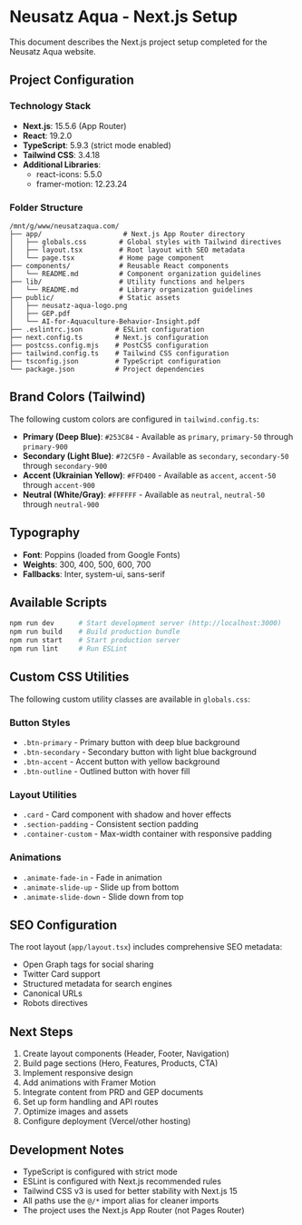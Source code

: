 # Neusatz Aqua - Next.js Setup

This document describes the Next.js project setup completed for the Neusatz Aqua website.

## Project Configuration

### Technology Stack
- **Next.js**: 15.5.6 (App Router)
- **React**: 19.2.0
- **TypeScript**: 5.9.3 (strict mode enabled)
- **Tailwind CSS**: 3.4.18
- **Additional Libraries**:
  - react-icons: 5.5.0
  - framer-motion: 12.23.24

### Folder Structure

```
/mnt/g/www/neusatzaqua.com/
├── app/                    # Next.js App Router directory
│   ├── globals.css        # Global styles with Tailwind directives
│   ├── layout.tsx         # Root layout with SEO metadata
│   └── page.tsx           # Home page component
├── components/            # Reusable React components
│   └── README.md          # Component organization guidelines
├── lib/                   # Utility functions and helpers
│   └── README.md          # Library organization guidelines
├── public/                # Static assets
│   ├── neusatz-aqua-logo.png
│   ├── GEP.pdf
│   └── AI-for-Aquaculture-Behavior-Insight.pdf
├── .eslintrc.json        # ESLint configuration
├── next.config.ts        # Next.js configuration
├── postcss.config.mjs    # PostCSS configuration
├── tailwind.config.ts    # Tailwind CSS configuration
├── tsconfig.json         # TypeScript configuration
└── package.json          # Project dependencies
```

## Brand Colors (Tailwind)

The following custom colors are configured in `tailwind.config.ts`:

- **Primary (Deep Blue)**: `#253C84` - Available as `primary`, `primary-50` through `primary-900`
- **Secondary (Light Blue)**: `#72C5F0` - Available as `secondary`, `secondary-50` through `secondary-900`
- **Accent (Ukrainian Yellow)**: `#FFD400` - Available as `accent`, `accent-50` through `accent-900`
- **Neutral (White/Gray)**: `#FFFFFF` - Available as `neutral`, `neutral-50` through `neutral-900`

## Typography

- **Font**: Poppins (loaded from Google Fonts)
- **Weights**: 300, 400, 500, 600, 700
- **Fallbacks**: Inter, system-ui, sans-serif

## Available Scripts

```bash
npm run dev      # Start development server (http://localhost:3000)
npm run build    # Build production bundle
npm run start    # Start production server
npm run lint     # Run ESLint
```

## Custom CSS Utilities

The following custom utility classes are available in `globals.css`:

### Button Styles
- `.btn-primary` - Primary button with deep blue background
- `.btn-secondary` - Secondary button with light blue background
- `.btn-accent` - Accent button with yellow background
- `.btn-outline` - Outlined button with hover fill

### Layout Utilities
- `.card` - Card component with shadow and hover effects
- `.section-padding` - Consistent section padding
- `.container-custom` - Max-width container with responsive padding

### Animations
- `.animate-fade-in` - Fade in animation
- `.animate-slide-up` - Slide up from bottom
- `.animate-slide-down` - Slide down from top

## SEO Configuration

The root layout (`app/layout.tsx`) includes comprehensive SEO metadata:
- Open Graph tags for social sharing
- Twitter Card support
- Structured metadata for search engines
- Canonical URLs
- Robots directives

## Next Steps

1. Create layout components (Header, Footer, Navigation)
2. Build page sections (Hero, Features, Products, CTA)
3. Implement responsive design
4. Add animations with Framer Motion
5. Integrate content from PRD and GEP documents
6. Set up form handling and API routes
7. Optimize images and assets
8. Configure deployment (Vercel/other hosting)

## Development Notes

- TypeScript is configured with strict mode
- ESLint is configured with Next.js recommended rules
- Tailwind CSS v3 is used for better stability with Next.js 15
- All paths use the `@/*` import alias for cleaner imports
- The project uses the Next.js App Router (not Pages Router)
